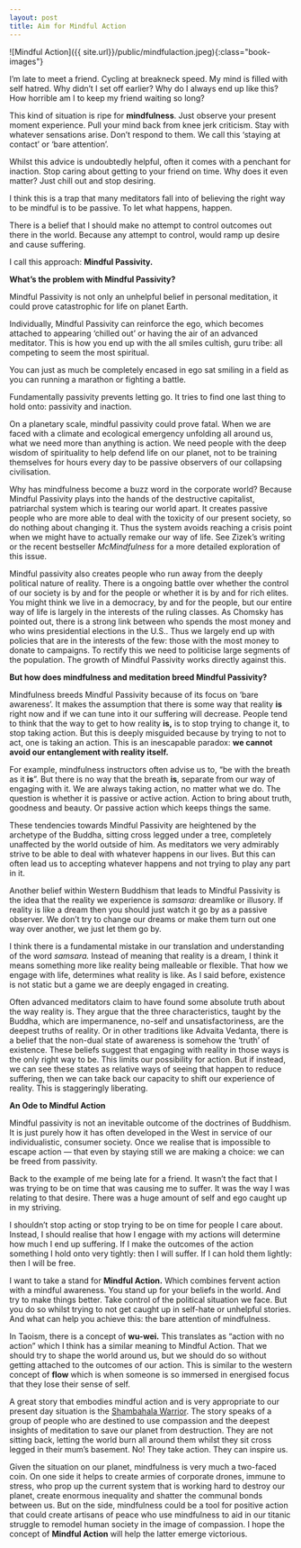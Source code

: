 ```yaml
---
layout: post 
title: Aim for Mindful Action
---
```


![Mindful Action]({{ site.url}}/public/mindfulaction.jpeg){:class="book-images"}


I’m late to meet a friend. Cycling at breakneck speed. My mind is filled with self hatred. Why didn’t I set off earlier? Why do I always end up like this? How horrible am I to keep my friend waiting so long?

This kind of situation is ripe for **mindfulness**. Just observe your present moment experience. Pull your mind back from knee jerk criticism. Stay with whatever sensations arise. Don’t respond to them. We call this ‘staying at contact’ or ‘bare attention’.

Whilst this advice is undoubtedly helpful, often it comes with a penchant for inaction. Stop caring about getting to your friend on time. Why does it even matter? Just chill out and stop desiring.

I think this is a trap that many meditators fall into of believing the right way to be mindful is to be passive. To let what happens, happen.

There is a belief that I should make no attempt to control outcomes out there in the world. Because any attempt to control, would ramp up desire and cause suffering.

I call this approach: **Mindful Passivity.**

**What’s the problem with Mindful Passivity?**

Mindful Passivity is not only an unhelpful belief in personal meditation, it could prove catastrophic for life on planet Earth.

Individually, Mindful Passivity can reinforce the ego, which becomes attached to appearing ‘chilled out’ or having the air of an advanced meditator. This is how you end up with the all smiles cultish, guru tribe: all competing to seem the most spiritual.

You can just as much be completely encased in ego sat smiling in a field as you can running a marathon or fighting a battle.

Fundamentally passivity prevents letting go. It tries to find one last thing to hold onto: passivity and inaction.

On a planetary scale, mindful passivity could prove fatal. When we are faced with a climate and ecological emergency unfolding all around us, what we need more than anything is action. We need people with the deep wisdom of spirituality to help defend life on our planet, not to be training themselves for hours every day to be passive observers of our collapsing civilisation.

Why has mindfulness become a buzz word in the corporate world? Because Mindful Passivity plays into the hands of the destructive capitalist, patriarchal system which is tearing our world apart. It creates passive people who are more able to deal with the toxicity of our present society, so do nothing about changing it. Thus the system avoids reaching a crisis point when we might have to actually remake our way of life. See Zizek’s writing or the recent bestseller *McMindfulness* for a more detailed exploration of this issue.

Mindful passivity also creates people who run away from the deeply political nature of reality. There is a ongoing battle over whether the control of our society is by and for the people or whether it is by and for rich elites. You might think we live in a democracy, by and for the people, but our entire way of life is largely in the interests of the ruling classes. As Chomsky has pointed out, there is a strong link between who spends the most money and who wins presidential elections in the U.S.. Thus we largely end up with policies that are in the interests of the few: those with the most money to donate to campaigns. To rectify this we need to politicise large segments of the population. The growth of Mindful Passivity works directly against this.

**But how does mindfulness and meditation breed Mindful Passivity?**

Mindfulness breeds Mindful Passivity because of its focus on ‘bare awareness’. It makes the assumption that there is some way that reality **is** right now and if we can tune into it our suffering will decrease. People tend to think that the way to get to how reality **is,** is to stop trying to change it, to stop taking action. But this is deeply misguided because by trying to not to act, one is taking an action. This is an inescapable paradox: **we cannot avoid our entanglement with reality itself.**

For example, mindfulness instructors often advise us to, “be with the breath as it **is**”. But there is no way that the breath **is**, separate from our way of engaging with it. We are always taking action, no matter what we do. The question is whether it is passive or active action. Action to bring about truth, goodness and beauty. Or passive action which keeps things the same.

These tendencies towards Mindful Passivity are heightened by the archetype of the Buddha, sitting cross legged under a tree, completely unaffected by the world outside of him. As meditators we very admirably strive to be able to deal with whatever happens in our lives. But this can often lead us to accepting whatever happens and not trying to play any part in it.

Another belief within Western Buddhism that leads to Mindful Passivity is the idea that the reality we experience is *samsara:* dreamlike or illusory. If reality is like a dream then you should just watch it go by as a passive observer. We don’t try to change our dreams or make them turn out one way over another, we just let them go by.

I think there is a fundamental mistake in our translation and understanding of the word *samsara.* Instead of meaning that reality is a dream, I think it means something more like reality being malleable or flexible. That how we engage with life, determines what reality is like. As I said before, existence is not static but a game we are deeply engaged in creating.

Often advanced meditators claim to have found some absolute truth about the way reality is. They argue that the three characteristics, taught by the Buddha, which are impermanence, no-self and unsatisfactoriness, are the deepest truths of reality. Or in other traditions like Advaita Vedanta, there is a belief that the non-dual state of awareness is somehow the ‘truth’ of existence. These beliefs suggest that engaging with reality in those ways is the only right way to be. This limits our possibility for action. But if instead, we can see these states as relative ways of seeing that happen to reduce suffering, then we can take back our capacity to shift our experience of reality. This is staggeringly liberating.

**An Ode to Mindful Action**

Mindful passivity is not an inevitable outcome of the doctrines of Buddhism. It is just purely how it has often developed in the West in service of our individualistic, consumer society. Once we realise that is impossible to escape action — that even by staying still we are making a choice: we can be freed from passivity.

Back to the example of me being late for a friend. It wasn’t the fact that I was trying to be on time that was causing me to suffer. It was the way I was relating to that desire. There was a huge amount of self and ego caught up in my striving.

I shouldn’t stop acting or stop trying to be on time for people I care about. Instead, I should realise that how I engage with my actions will determine how much I end up suffering. If I make the outcomes of the action something I hold onto very tightly: then I will suffer. If I can hold them lightly: then I will be free.

I want to take a stand for **Mindful Action.** Which combines fervent action with a mindful awareness. You stand up for your beliefs in the world. And try to make things better. Take control of the political situation we face. But you do so whilst trying to not get caught up in self-hate or unhelpful stories. And what can help you achieve this: the bare attention of mindfulness.

In Taoism, there is a concept of **wu-wei.** This translates as “action with no action” which I think has a similar meaning to Mindful Action. That we should try to shape the world around us, but we should do so without getting attached to the outcomes of our action. This is similar to the western concept of **flow** which is when someone is so immersed in energised focus that they lose their sense of self.

A great story that embodies mindful action and is very appropriate to our present day situation is the [Shambahala Warrior](https://www.youtube.com/watch?v=z6TM8g2YNDo). The story speaks of a group of people who are destined to use compassion and the deepest insights of meditation to save our planet from destruction. They are not sitting back, letting the world burn all around them whilst they sit cross legged in their mum’s basement. No! They take action. They can inspire us.

Given the situation on our planet, mindfulness is very much a two-faced coin. On one side it helps to create armies of corporate drones, immune to stress, who prop up the current system that is working hard to destroy our planet, create enormous inequality and shatter the communal bonds between us. But on the side, mindfulness could be a tool for positive action that could create artisans of peace who use mindfulness to aid in our titanic struggle to remodel human society in the image of compassion. I hope the concept of **Mindful Action** will help the latter emerge victorious.



